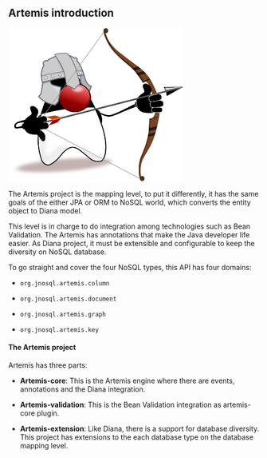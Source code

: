 ## Artemis introduction

![](../../images/duke-artemis-min.png)

The Artemis project is the mapping level, to put it differently, it has the same goals of the either JPA or ORM to NoSQL world, which converts the entity object to Diana model.

This level is in charge to do integration among technologies such as Bean Validation. The  Artemis has annotations that make the Java developer life easier. As Diana project, it must be extensible and configurable to keep the diversity on NoSQL database.

To go straight and cover the four NoSQL types, this API has four domains:

* `org.jnosql.artemis.column`

* `org.jnosql.artemis.document`

* `org.jnosql.artemis.graph`

* `org.jnosql.artemis.key`

#### The Artemis project

Artemis has three parts:

* **Artemis-core**: This is the Artemis engine where there are events, annotations and the Diana integration.

* **Artemis-validation**: This is the Bean Validation integration as artemis-core plugin.

* **Artemis-extension**: Like Diana, there is a support for database diversity. This project has extensions to the each database type on the database mapping level.



